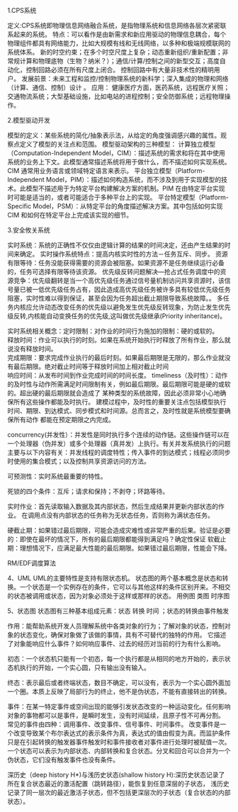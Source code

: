 1.CPS系统

定义:CPS系统即物理信息网络融合系统，是指物理系统和信息网络各层次紧密联系起来的系统。
特点：可以看作是由新需求和新应用驱动的物理信息耦合，每个物理组件都具有网络能力，比如大规模有线和无线网络，以多种和极端规模联网的系统体系。
    新的时空约束；在多个时空尺度上复杂；动态重新组织/重新配置；非常规计算和物理底物（生物？纳米？）；通信/计算/控制之间的新型交互；高度自动化，控制回路必须在所有尺度上闭合。
    控制回路中有大量非技术性的精明用户。
发展前景：未来工程和监控/控制物理系统的新科学；深入集成的物理和网络（计算、通信、控制）设计 。
应用： 健康医疗方面，医药系统，远程医疗关照；交通物流系统；大型基础设施，比如电站的进程控制；安全防御系统；远程物理操作。


2.模型驱动开发

模型的定义：某些系统的简化/抽象表示法，从给定的角度强调感兴趣的属性。观察点定义了模型的关注点和范围。 
模型驱动架构的三种模型：
   计算独立模型（Computation-Independent Model，CIM）：描述系统的需求和将在其中使用系统的业务上下文。此模型通常描述系统将用于做什么，而不描述如何实现系统。CIM 通常用业务语言或领域特定语言来表示。
   平台独立模型（Platform-Independent Model，PIM）：描述如何构造系统，而不涉及到用于实现模型的技术。此模型不描述用于为特定平台构建解决方案的机制。PIM 在由特定平台实现时可能是适当的，或者可能适合于多种平台上的实现。
   平台特定模型（Platform-Specific Model，PSM）：从特定平台的角度描述解决方案。其中包括如何实现 CIM 和如何在特定平台上完成该实现的细节。
   
   
 3.安全攸关系统
 
 实时系统：系统的正确性不仅仅由逻辑计算的结果的时间决定，还由产生结果的时间来确定。
 实时操作系统特点：提高内核实时性的方法－任务互斥、同步。   资源有限等待：任务没能获得需要的资源会被阻塞。如果资源不是任务继续运行必备的，任务可选择有限等待该资源。
优先级反转问题解决—抢占式任务调度中的资源竞争：优先级翻转是当一个高优先级任务通过信号量机制访问共享资源时，该信号量已被一低优先级任务占有，因此造成高优先级任务被许多具有较低优先级任务阻塞，实时性难以得到保证，甚至会因为任务超出截止期限导致系统故障。。
多任务内核应允许动态改变任务的优先级以避免发生优先级反转现象，为防止发生优先级反转,内核能自动变换任务的优先级,这叫做优先级继承(Priority inheritance)。


 实时系统相关概念：定时限制：对作业的时间行为施加的限制：硬的或软的。              
                 释放时间：作业可以执行的时刻。如果在系统开始执行时释放了所有作业，那么就说没有释放时间。              
                 完成期限：要求完成作业执行的最后时刻。如果最后期限是无限的，那么作业就没有最后期限。绝对截止时间等于释放时间加上相对截止时间             
                 响应时间：从发布时间到作业完成时间的时间长度。 
  timeliness（及时性）：动作的及时性与动作所需满足时间限制有关，例如最后期限。最后期限可能是硬的或软的。超出硬的最后期限就会造成了
               某种类型的系统故障，因此必须非常小心地确保所有这些操作都能及时执行。
                     建模过程中，及时性的重要关注点包括模型执行时间、期限、到达模式、同步模式和时间源。总而言之，及时性就是系统模型要确保所有动作                 都能在预定期限之内完成。
                     
 concurrency(并发性）：并发性是同时执行多个连续的动作链。这些操作链可以在一个处理器（伪并发）或多个处理器（真并发）上执行。有关并发系统执行的问题主要与以下内容有关：并发线程的调度特性；传入事件的到达模式；线程必须同步时使用的集合模式；以及控制共享资源访问的方法。
 
 可预测性：实时系统最重要的特性。
 
 死锁的四个条件：互斥；请求和保持；不剥夺；环路等待。
 
 实时作业：首先读取输入数据及其内部状态，然后生成结果并更新内部状态的作业。 在调用点没有内部状态的任务称为无状态任务，否则称为满状态任务。 
 
 硬截止期：如果错过最后期限，可能会造成灾难性或非常严重的后果。验证是必要的：即使在最坏的情况下，所有的最后期限都能得到满足吗？确定性保证 
 软截止期：理想情况下，应满足最大性能的最后期限。如果错过最后期限，性能会下降。    
 
 RM/EDF调度算法
 
 4、UML
 UML的主要特性是支持有限状态机。 状态图的两个基本概念是状态和转换。一个状态是一个实例存在的条件，它可以与其他这样的条件区别开来。不相交的状态被调用或状态，因为对象必须处于这样或那样的状态。 
 用例图
 类图
 时序图
 
 5、状态图
  状态图有三种基本组成元素：状态  转换  时间 ；状态的转换由事件触发
  
  作用：能帮助系统开发人员理解系统中各类对象的行为；了解对象的状态，控制对象的状态变化，确保对象做了该做的事情，具有不可替代的独特的作用。
  它描述了对象能响应什么事件？如何响应事件、过去的经历对当前的行为有什么影响。
  
  初态：一个状态机只能有一个初态，每一个执行都是从相同的地方开始的，表示状态机执行的开始，一个实心圆，只有输出没有输入。
  
  终态：表示最后或者终端状态，数目不确定，可以没有，表示为一个实心圆外面加一个圈。本质上反映了局部行为的终止，他不是伪状态，不能有直接转出的转换。
  
  事件：在某一特定事件或空间出现的能够引发状态改变的一种运动变化。任何影响对象的事物都可以是事件，是瞬时发生，没有时间延续，且原子性不可再分割。
  常见的事件由四种：调用事件、改变事件、信号事件、时间事件。
  改变事件是一个改变导致某个布尔表达式的表示条件为真，表达式的值由假变为真。而监护条件只是在引起转换的触发器事件触发时和事件接收者对事件进行处理时被赋值一次。
  一个状态可以表示为内部状态、内部转换和复合状态。分叉和回合可以合并为一个伪状态，它们没有触发事件也没有条件。
 
 
 深历史（deep history H*)与浅历史状态(shallow history H):深历史状态记录了所在复合状态最近的激活配置（跳转路径），能恢复到任意深层的子状态，
 浅历史记录了同一层次的最近激活子状态，但不包括更深层次的子状态（复合状态的内部状态）。
 
 
 
 

